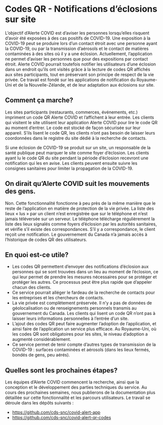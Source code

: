 # Codes QR - Notifications d’éclosions sur site

L’objectif d’Alerte COVID est d’aviser les personnes lorsqu’elles risquent d’avoir été exposées à des cas positifs de COVID-19. Une exposition à la COVID-19 peut se produire lors d’un contact étroit avec une personne ayant la COVID-19, ou par la transmission d’aérosols et le contact de matières contaminées à des sites où il y a une éclosion. Actuellement, l’application ne permet d’aviser les personnes que pour des expositions par contact étroit. Alerte COVID pourrait toutefois notifier les utilisateurs d’une éclosion dans un endroit qu’ils ont visités grâce à la lecture de codes QR affichés aux sites participants, tout en préservant son principe de respect de la vie privée. Ce travail est fondé sur les applications de notification du Royaume-Uni et de la Nouvelle-Zélande, et de leur adaptation aux éclosions sur site.

## Comment ça marche?
Les sites participants (restaurants, commerces, événements, etc.) impriment un code QR Alerte COVID et l’affichent à leur entrée. Les clients qui visitent le site utilisent leur application Alerte COVID pour lire le code QR au moment d’entrer. Le code est stocké de façon sécurisée sur leur appareil. S’ils lisent le code QR, les clients n’ont pas besoin de laisser leurs coordonnées dans le registre du site dédié à la recherche de contacts.

Si une éclosion de COVID-19 se produit sur un site, un responsable de la santé publique peut marquer le site comme foyer d’éclosion. Les clients ayant lu le code QR du site pendant la période d’éclosion recevront une notification qui les en avise. Les clients peuvent ensuite suivre les consignes sanitaires pour limiter la propagation de la COVID-19.

## On dirait qu’Alerte COVID suit les mouvements des gens.
Non. Cette fonctionnalité fonctionne à peu près de la même manière que le reste de l’application en matière de protection de la vie privée. La liste des lieux « lus » par un client n’est enregistrée que sur le téléphone et n’est jamais téléversée sur un serveur. Le téléphone télécharge régulièrement la liste des lieux signalés comme foyers d’éclosion par les autorités sanitaires, et vérifie s’il existe des correspondances. S’il y a correspondance, le client reçoit une notification. Le gouvernement du Canada n’a jamais accès à l’historique de codes QR des utilisateurs.

## En quoi est-ce utile?

* Les codes QR permettent d’envoyer des notifications d’éclosion aux personnes qui se sont trouvées dans un lieu au moment de l’éclosion, ce qui leur permet de prendre les mesures nécessaires pour se protéger et protéger les autres. Ce processus peut être plus rapide que d’appeler chacun des clients.
* Ce service pourrait alléger le fardeau de la recherche de contacts pour les entreprises et les chercheurs de contacts.
* La vie privée est complètement préservée. Il n’y a pas de données de géolocalisation ou de renseignements personnels transmis au gouvernement du Canada. Les clients qui lisent un code QR n’ont pas à laisser leurs informations personnelles à l’entrée d’un site.
* L’ajout des codes QR peut faire augmenter l’adoption de l’application, et ainsi faire de l’application un service plus efficace. Au Royaume-Uni, où les codes QR sont obligatoires pour les sites, le niveau d’adoption a augmenté considérablement.
* Ce service permet de tenir compte d’autres types de transmission de la COVID-19 : surfaces contaminées et aérosols (dans les lieux fermés, bondés de gens, peu aérés).

## Quelles sont les prochaines étapes?
Les équipes d’Alerte COVID commencent la recherche, ainsi que la conception et le développement des parties techniques du service. Au cours des prochaines semaines, nous publierons de la documentation plus détaillée sur cette fonctionnalité et les parcours utilisateurs. Le travail se déroule dans les dépôts suivants :

* https://github.com/cds-snc/covid-alert-app
* https://github.com/cds-snc/covid-alert-qr-codes
